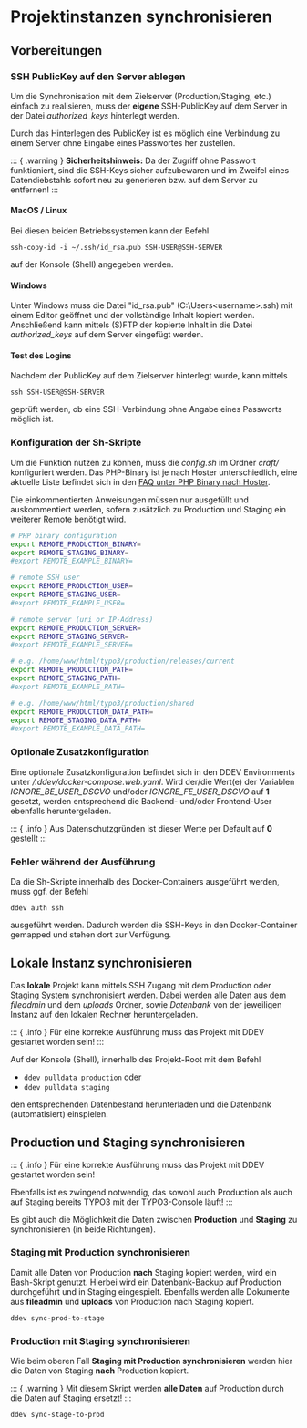# Projektinstanzen synchronisieren

## Vorbereitungen

### SSH PublicKey auf den Server ablegen

Um die Synchronisation mit dem Zielserver (Production/Staging, etc.) einfach zu realisieren, muss der **eigene** SSH-PublicKey
auf dem Server in der Datei _authorized_keys_ hinterlegt werden.

Durch das Hinterlegen des PublicKey ist es möglich eine Verbindung zu einem Server ohne Eingabe eines Passwortes her
zustellen.

::: { .warning }
**Sicherheitshinweis:**
Da der Zugriff ohne Passwort funktioniert, sind die SSH-Keys sicher aufzubewaren und im Zweifel eines Datendiebstahls
sofort neu zu generieren bzw. auf dem Server zu entfernen!
:::

#### MacOS / Linux

Bei diesen beiden Betriebssystemen kann der Befehl

`ssh-copy-id -i ~/.ssh/id_rsa.pub SSH-USER@SSH-SERVER`

auf der Konsole (Shell) angegeben werden.

#### Windows

Unter Windows muss die Datei "id_rsa.pub" (C:\Users\<username>\.ssh\) mit einem Editor geöffnet und der vollständige Inhalt kopiert werden. Anschließend
kann mittels (S)FTP der kopierte Inhalt in die Datei _authorized_keys_ auf dem Server eingefügt werden.


#### Test des Logins

Nachdem der PublicKey auf dem Zielserver hinterlegt wurde, kann mittels

`ssh SSH-USER@SSH-SERVER`

geprüft werden, ob eine SSH-Verbindung ohne Angabe eines Passworts möglich ist.


### Konfiguration der Sh-Skripte

Um die Funktion nutzen zu können, muss die _config.sh_ im Ordner _craft/_ konfiguriert werden. Das PHP-Binary ist je
nach Hoster unterschiedlich, eine aktuelle Liste befindet sich in den [FAQ unter PHP Binary nach Hoster](../006_FAQ/index.md).

Die einkommentierten Anweisungen müssen nur ausgefüllt und auskommentiert werden, sofern zusätzlich zu Production und
Staging ein weiterer Remote benötigt wird.

```sh
# PHP binary configuration
export REMOTE_PRODUCTION_BINARY=
export REMOTE_STAGING_BINARY=
#export REMOTE_EXAMPLE_BINARY=

# remote SSH user
export REMOTE_PRODUCTION_USER=
export REMOTE_STAGING_USER=
#export REMOTE_EXAMPLE_USER=

# remote server (uri or IP-Address)
export REMOTE_PRODUCTION_SERVER=
export REMOTE_STAGING_SERVER=
#export REMOTE_EXAMPLE_SERVER=

# e.g. /home/www/html/typo3/production/releases/current
export REMOTE_PRODUCTION_PATH=
export REMOTE_STAGING_PATH=
#export REMOTE_EXAMPLE_PATH=

# e.g. /home/www/html/typo3/production/shared
export REMOTE_PRODUCTION_DATA_PATH=
export REMOTE_STAGING_DATA_PATH=
#export REMOTE_EXAMPLE_DATA_PATH=
```

### Optionale Zusatzkonfiguration

Eine optionale Zusatzkonfiguration befindet sich in den DDEV Environments unter _/.ddev/docker-compose.web.yaml_. Wird
der/die Wert(e) der Variablen _IGNORE_BE_USER_DSGVO_ und/oder _IGNORE_FE_USER_DSGVO_ auf **1** gesetzt, werden entsprechend
die Backend- und/oder Frontend-User ebenfalls heruntergeladen.

::: { .info }
Aus Datenschutzgründen ist dieser Werte per Default auf **0** gestellt
:::

### Fehler während der Ausführung

Da die Sh-Skripte innerhalb des Docker-Containers ausgeführt werden, muss ggf. der Befehl

`ddev auth ssh`

ausgeführt werden. Dadurch werden die SSH-Keys in den Docker-Container gemapped und stehen dort zur Verfügung.


## Lokale Instanz synchronisieren

Das **lokale** Projekt kann mittels SSH Zugang mit dem Production oder Staging System synchronisiert werden. Dabei werden
alle Daten aus dem _fileadmin_ und dem _uploads_ Ordner, sowie _Datenbank_ von der jeweiligen Instanz auf den lokalen
Rechner heruntergeladen.

::: { .info }
Für eine korrekte Ausführung muss das Projekt mit DDEV gestartet worden sein!
:::

Auf der Konsole (Shell), innerhalb des Projekt-Root mit dem Befehl

* `ddev pulldata production` oder
* `ddev pulldata staging`

den entsprechenden Datenbestand herunterladen und die Datenbank (automatisiert) einspielen.


## Production und Staging synchronisieren

::: { .info }
Für eine korrekte Ausführung muss das Projekt mit DDEV gestartet worden sein!

Ebenfalls ist es zwingend notwendig,
das sowohl auch Production als auch auf Staging bereits TYPO3 mit der TYPO3-Console läuft!
:::

Es gibt auch die Möglichkeit die Daten zwischen **Production** und **Staging** zu synchronisieren (in beide Richtungen).

### Staging mit Production synchronisieren

Damit alle Daten von Production **nach** Staging kopiert werden, wird ein Bash-Skript genutzt. Hierbei
wird ein Datenbank-Backup auf Production durchgeführt und in Staging eingespielt. Ebenfalls werden alle Dokumente aus
__fileadmin__ und __uploads__ von Production nach Staging kopiert.

`ddev sync-prod-to-stage`

### Production mit Staging synchronisieren

Wie beim oberen Fall **Staging mit Production synchronisieren** werden hier die Daten von Staging **nach** Production
kopiert.

::: { .warning }
Mit diesem Skript werden **alle Daten** auf Production durch die Daten auf Staging ersetzt!
:::

`ddev sync-stage-to-prod`
